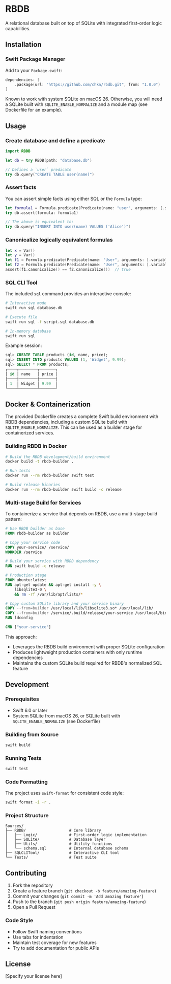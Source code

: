 # RBDB

A relational database built on top of SQLite with integrated first-order logic capabilities.

## Installation

### Swift Package Manager

Add to your `Package.swift`:

```swift
dependencies: [
    .package(url: "https://github.com/chkn/rbdb.git", from: "1.0.0")
]
```

Known to work with system SQLite on macOS 26. Otherwise, you will need a SQLite built with `SQLITE_ENABLE_NORMALIZE` and a module map (see Dockerfile for an example).

## Usage

### Create database and define a predicate

```swift
import RBDB

let db = try RBDB(path: "database.db")

// Defines a `user` predicate
try db.query("CREATE TABLE user(name)")
```

### Assert facts

You can assert simple facts using either SQL or the `Formula` type:

```swift
let formula1 = Formula.predicate(Predicate(name: "user", arguments: [.string("Alice")]))
try db.assert(formula: formula1)

// The above is equivalent to:
try db.query("INSERT INTO user(name) VALUES ('Alice')")
```

### Canonicalize logically equivalent formulas

```swift
let x = Var()
let y = Var()
let f1 = Formula.predicate(Predicate(name: "User", arguments: [.variable(x)]))
let f2 = Formula.predicate(Predicate(name: "User", arguments: [.variable(y)]))
assert(f1.canonicalize() == f2.canonicalize())  // true
```

### SQL CLI Tool

The included `sql` command provides an interactive console:

```bash
# Interactive mode
swift run sql database.db

# Execute file
swift run sql -f script.sql database.db

# In-memory database
swift run sql
```

Example session:
```sql
sql> CREATE TABLE products (id, name, price);
sql> INSERT INTO products VALUES (1, 'Widget', 9.99);
sql> SELECT * FROM products;
┌────┬────────┬───────┐
│ id │ name   │ price │
├────┼────────┼───────┤
│ 1  │ Widget │ 9.99  │
└────┴────────┴───────┘
```

## Docker & Containerization

The provided Dockerfile creates a complete Swift build environment with RBDB dependencies, including a custom SQLite build with `SQLITE_ENABLE_NORMALIZE`. This can be used as a builder stage for containerized services.

### Building RBDB in Docker

```bash
# Build the RBDB development/build environment
docker build -t rbdb-builder .

# Run tests
docker run --rm rbdb-builder swift test

# Build release binaries
docker run --rm rbdb-builder swift build -c release
```

### Multi-stage Build for Services

To containerize a service that depends on RBDB, use a multi-stage build pattern:

```dockerfile
# Use RBDB builder as base
FROM rbdb-builder as builder

# Copy your service code
COPY your-service/ /service/
WORKDIR /service

# Build your service with RBDB dependency
RUN swift build -c release

# Production stage
FROM ubuntu:latest
RUN apt-get update && apt-get install -y \
    libsqlite3-0 \
    && rm -rf /var/lib/apt/lists/*

# Copy custom SQLite library and your service binary
COPY --from=builder /usr/local/lib/libsqlite3.so* /usr/local/lib/
COPY --from=builder /service/.build/release/your-service /usr/local/bin/
RUN ldconfig

CMD ["your-service"]
```

This approach:
- Leverages the RBDB build environment with proper SQLite configuration
- Produces lightweight production containers with only runtime dependencies
- Maintains the custom SQLite build required for RBDB's normalized SQL feature

## Development

### Prerequisites

- Swift 6.0 or later
- System SQLite from macOS 26, or SQLite built with `SQLITE_ENABLE_NORMALIZE` (see Dockerfile)

### Building from Source

```bash
swift build
```

### Running Tests

```bash
swift test
```

### Code Formatting

The project uses `swift-format` for consistent code style:

```bash
swift format -i -r .
```

### Project Structure

```
Sources/
├── RBDB/                   # Core library
│   ├── Logic/              # First-order logic implementation
│   ├── SQLite/             # Database layer
│   ├── Utils/              # Utility functions
│   └── schema.sql          # Internal database schema
├── SQLCLITool/             # Interactive CLI tool
└── Tests/                  # Test suite
```

## Contributing

1. Fork the repository
2. Create a feature branch (`git checkout -b feature/amazing-feature`)
3. Commit your changes (`git commit -m 'Add amazing feature'`)
4. Push to the branch (`git push origin feature/amazing-feature`)
5. Open a Pull Request

### Code Style

- Follow Swift naming conventions
- Use tabs for indentation
- Maintain test coverage for new features
- Try to add documentation for public APIs

## License

[Specify your license here]

